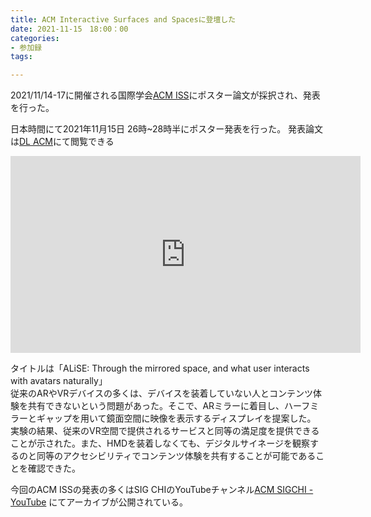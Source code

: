 ```yaml
---
title: ACM Interactive Surfaces and Spacesに登壇した
date: 2021-11-15　18:00：00
categories:
- 参加録
tags:

---
```


2021/11/14-17に開催される国際学会[ACM ISS](https://iss.acm.org/)にポスター論文が採択され、発表を行った。

日本時間にて2021年11月15日 26時~28時半にポスター発表を行った。
発表論文は[DL ACM](https://dl.acm.org/doi/10.1145/3447932.3490678)にて閲覧できる

<!-- more -->

<iframe width="560" height="315" src="https://www.youtube.com/embed/cgDFsTTYm6I" title="YouTube video player" frameborder="0" allow="accelerometer; autoplay; clipboard-write; encrypted-media; gyroscope; picture-in-picture" allowfullscreen></iframe>

タイトルは「ALiSE: Through the mirrored space, and what user interacts with avatars naturally」  
従来のARやVRデバイスの多くは、デバイスを装着していない人とコンテンツ体験を共有できないという問題があった。そこで、ARミラーに着目し、ハーフミラーとギャップを用いて鏡面空間に映像を表示するディスプレイを提案した。  
実験の結果、従来のVR空間で提供されるサービスと同等の満足度を提供できることが示された。また、HMDを装着しなくても、デジタルサイネージを観察するのと同等のアクセシビリティでコンテンツ体験を共有することが可能であることを確認できた。

今回のACM ISSの発表の多くはSIG CHIのYouTubeチャンネル[ACM SIGCHI - YouTube](https://www.youtube.com/c/acmsigchi)
にてアーカイブが公開されている。

